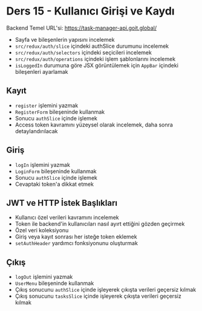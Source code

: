# Ders 15 - Kullanıcı Girişi ve Kaydı

Backend Temel URL'si: https://task-manager-api.goit.global/

- Sayfa ve bileşenlerin yapısını incelemek
- `src/redux/auth/slice` içindeki authSlice durumunu incelemek
- `src/redux/auth/selectors` içindeki seçicileri incelemek
- `src/redux/auth/operations` içindeki işlem şablonlarını incelemek
- `isLoggedIn` durumuna göre JSX görüntülemek için `AppBar` içindeki bileşenleri ayarlamak

## Kayıt

- `register` işlemini yazmak
- `RegisterForm` bileşeninde kullanmak
- Sonucu `authSlice` içinde işlemek
- Access token kavramını yüzeysel olarak incelemek, daha sonra detaylandırılacak

## Giriş

- `logIn` işlemini yazmak
- `LoginForm` bileşeninde kullanmak
- Sonucu `authSlice` içinde işlemek
- Cevaptaki token'a dikkat etmek

## JWT ve HTTP İstek Başlıkları

- Kullanıcı özel verileri kavramını incelemek
- Token ile backend'in kullanıcıları nasıl ayırt ettiğini gözden geçirmek
- Özel veri koleksiyonu
- Giriş veya kayıt sonrası her isteğe token eklemek
- `setAuthHeader` yardımcı fonksiyonunu oluşturmak

## Çıkış

- `logOut` işlemini yazmak
- `UserMenu` bileşeninde kullanmak
- Çıkış sonucunu `authSlice` içinde işleyerek çıkışta verileri geçersiz kılmak
- Çıkış sonucunu `tasksSlice` içinde işleyerek çıkışta verileri geçersiz kılmak
